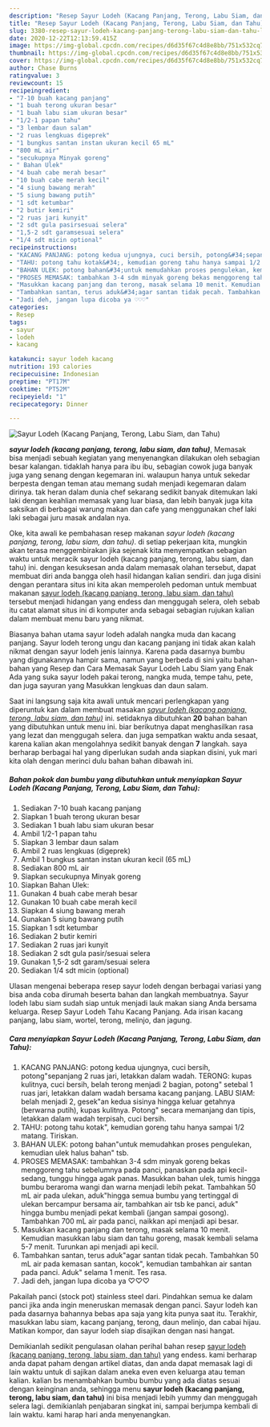 ```yaml
---
description: "Resep Sayur Lodeh (Kacang Panjang, Terong, Labu Siam, dan Tahu) Lezat"
title: "Resep Sayur Lodeh (Kacang Panjang, Terong, Labu Siam, dan Tahu) Lezat"
slug: 3380-resep-sayur-lodeh-kacang-panjang-terong-labu-siam-dan-tahu-lezat
date: 2020-12-22T12:13:59.415Z
image: https://img-global.cpcdn.com/recipes/d6d35f67c4d8e8bb/751x532cq70/sayur-lodeh-kacang-panjang-terong-labu-siam-dan-tahu-foto-resep-utama.jpg
thumbnail: https://img-global.cpcdn.com/recipes/d6d35f67c4d8e8bb/751x532cq70/sayur-lodeh-kacang-panjang-terong-labu-siam-dan-tahu-foto-resep-utama.jpg
cover: https://img-global.cpcdn.com/recipes/d6d35f67c4d8e8bb/751x532cq70/sayur-lodeh-kacang-panjang-terong-labu-siam-dan-tahu-foto-resep-utama.jpg
author: Chase Burns
ratingvalue: 3
reviewcount: 15
recipeingredient:
- "7-10 buah kacang panjang"
- "1 buah terong ukuran besar"
- "1 buah labu siam ukuran besar"
- "1/2-1 papan tahu"
- "3 lembar daun salam"
- "2 ruas lengkuas digeprek"
- "1 bungkus santan instan ukuran kecil 65 mL"
- "800 mL air"
- "secukupnya Minyak goreng"
- " Bahan Ulek"
- "4 buah cabe merah besar"
- "10 buah cabe merah kecil"
- "4 siung bawang merah"
- "5 siung bawang putih"
- "1 sdt ketumbar"
- "2 butir kemiri"
- "2 ruas jari kunyit"
- "2 sdt gula pasirsesuai selera"
- "1,5-2 sdt garamsesuai selera"
- "1/4 sdt micin optional"
recipeinstructions:
- "KACANG PANJANG: potong kedua ujungnya, cuci bersih, potong&#34;sepanjang 2 ruas jari, letakkan dalam wadah. TERONG: kupas kulitnya, cuci bersih, belah terong menjadi 2 bagian, potong&#34; setebal 1 ruas jari, letakkan dalam wadah bersama kacang panjang. LABU SIAM: belah menjadi 2, gesek&#34;an kedua sisinya hingga keluar getahnya (berwarna putih), kupas kulitnya. Potong&#34; secara memanjang dan tipis, letakkan dalam wadah terpisah, cuci bersih."
- "TAHU: potong tahu kotak&#34;, kemudian goreng tahu hanya sampai 1/2 matang. Tiriskan."
- "BAHAN ULEK: potong bahan&#34;untuk memudahkan proses pengulekan, kemudian ulek halus bahan&#34; tsb."
- "PROSES MEMASAK: tambahkan 3-4 sdm minyak goreng bekas menggoreng tahu sebelumnya pada panci, panaskan pada api kecil-sedang, tunggu hingga agak panas. Masukkan bahan ulek, tumis hingga bumbu beraroma wangi dan warna menjadi lebih pekat. Tambahkan 50 mL air pada ulekan, aduk&#34;hingga semua bumbu yang tertinggal di ulekan bercampur bersama air, tambahkan air tsb ke panci, aduk&#34; hingga bumbu menjadi pekat kembali (jangan sampai gosong). Tambahkan 700 mL air pada panci, naikkan api menjadi api besar."
- "Masukkan kacang panjang dan terong, masak selama 10 menit. Kemudian masukkan labu siam dan tahu goreng, masak kembali selama 5-7 menit. Turunkan api menjadi api kecil."
- "Tambahkan santan, terus aduk&#34;agar santan tidak pecah. Tambahkan 50 mL air pada kemasan santan, kocok&#34;, kemudian tambahkan air santan pada panci. Aduk&#34; selama 1 menit. Tes rasa."
- "Jadi deh, jangan lupa dicoba ya ♡♡♡"
categories:
- Resep
tags:
- sayur
- lodeh
- kacang

katakunci: sayur lodeh kacang 
nutrition: 193 calories
recipecuisine: Indonesian
preptime: "PT17M"
cooktime: "PT52M"
recipeyield: "1"
recipecategory: Dinner

---
```



![Sayur Lodeh (Kacang Panjang, Terong, Labu Siam, dan Tahu)](https://img-global.cpcdn.com/recipes/d6d35f67c4d8e8bb/751x532cq70/sayur-lodeh-kacang-panjang-terong-labu-siam-dan-tahu-foto-resep-utama.jpg)

<b><i>sayur lodeh (kacang panjang, terong, labu siam, dan tahu)</i></b>, Memasak bisa menjadi sebuah kegiatan yang menyenangkan dilakukan oleh sebagian besar kalangan. tidaklah hanya para ibu ibu, sebagian cowok juga banyak juga yang senang dengan kegemaran ini. walaupun hanya untuk sekedar berpesta dengan teman atau memang sudah menjadi kegemaran dalam dirinya. tak heran dalam dunia chef sekarang sedikit banyak ditemukan laki laki dengan keahlian memasak yang luar biasa, dan lebih banyak juga kita saksikan di berbagai warung makan dan cafe yang menggunakan chef laki laki sebagai juru masak andalan nya.

Oke, kita awali ke pembahasan resep makanan <i>sayur lodeh (kacang panjang, terong, labu siam, dan tahu)</i>. di setiap pekerjaan kita, mungkin akan terasa menggembirakan jika sejenak kita menyempatkan sebagian waktu untuk meracik sayur lodeh (kacang panjang, terong, labu siam, dan tahu) ini. dengan kesuksesan anda dalam memasak olahan tersebut, dapat membuat diri anda bangga oleh hasil hidangan kalian sendiri. dan juga disini dengan perantara situs ini kita akan memperoleh pedoman untuk membuat makanan <u>sayur lodeh (kacang panjang, terong, labu siam, dan tahu)</u> tersebut menjadi hidangan yang endess dan menggugah selera, oleh sebab itu catat alamat situs ini di komputer anda sebagai sebagian rujukan kalian dalam membuat menu baru yang nikmat.

Biasanya bahan utama sayur lodeh adalah nangka muda dan kacang panjang. Sayur lodeh terong ungu dan kacang panjang ini tidak akan kalah nikmat dengan sayur lodeh jenis lainnya. Karena pada dasarnya bumbu yang digunakannya hampir sama, namun yang berbeda di sini yaitu bahan-bahan yang Resep dan Cara Memasak Sayur Lodeh Labu Siam yang Enak Ada yang suka sayur lodeh pakai terong, nangka muda, tempe tahu, pete, dan juga sayuran yang Masukkan lengkuas dan daun salam.


Saat ini langsung saja kita awali untuk mencari perlengkapan yang diperuntuk kan dalam membuat masakan <u><i>sayur lodeh (kacang panjang, terong, labu siam, dan tahu)</i></u> ini. setidaknya dibutuhkan <b>20</b> bahan bahan yang dibutuhkan untuk menu ini. biar berikutnya dapat menghasilkan rasa yang lezat dan menggugah selera. dan juga sempatkan waktu anda sesaat, karena kalian akan mengolahnya sedikit banyak dengan <b>7</b> langkah. saya berharap berbagai hal yang diperlukan sudah anda siapkan disini, yuk mari kita olah dengan merinci dulu bahan bahan dibawah ini.

<!--inarticleads1-->

##### Bahan pokok dan bumbu yang dibutuhkan untuk menyiapkan Sayur Lodeh (Kacang Panjang, Terong, Labu Siam, dan Tahu):

1. Sediakan 7-10 buah kacang panjang
1. Siapkan 1 buah terong ukuran besar
1. Sediakan 1 buah labu siam ukuran besar
1. Ambil 1/2-1 papan tahu
1. Siapkan 3 lembar daun salam
1. Ambil 2 ruas lengkuas (digeprek)
1. Ambil 1 bungkus santan instan ukuran kecil (65 mL)
1. Sediakan 800 mL air
1. Siapkan secukupnya Minyak goreng
1. Siapkan  Bahan Ulek:
1. Gunakan 4 buah cabe merah besar
1. Gunakan 10 buah cabe merah kecil
1. Siapkan 4 siung bawang merah
1. Gunakan 5 siung bawang putih
1. Siapkan 1 sdt ketumbar
1. Sediakan 2 butir kemiri
1. Sediakan 2 ruas jari kunyit
1. Sediakan 2 sdt gula pasir/sesuai selera
1. Gunakan 1,5-2 sdt garam/sesuai selera
1. Sediakan 1/4 sdt micin (optional)


Ulasan mengenai beberapa resep sayur lodeh dengan berbagai variasi yang bisa anda coba dirumah beserta bahan dan langkah membuatnya. Sayur lodeh labu siam sudah siap untuk menjadi lauk makan siang Anda bersama keluarga. Resep Sayur Lodeh Tahu Kacang Panjang. Ada irisan kacang panjang, labu siam, wortel, terong, melinjo, dan jagung. 

<!--inarticleads2-->

##### Cara menyiapkan Sayur Lodeh (Kacang Panjang, Terong, Labu Siam, dan Tahu):

1. KACANG PANJANG: potong kedua ujungnya, cuci bersih, potong&#34;sepanjang 2 ruas jari, letakkan dalam wadah. TERONG: kupas kulitnya, cuci bersih, belah terong menjadi 2 bagian, potong&#34; setebal 1 ruas jari, letakkan dalam wadah bersama kacang panjang. LABU SIAM: belah menjadi 2, gesek&#34;an kedua sisinya hingga keluar getahnya (berwarna putih), kupas kulitnya. Potong&#34; secara memanjang dan tipis, letakkan dalam wadah terpisah, cuci bersih.
1. TAHU: potong tahu kotak&#34;, kemudian goreng tahu hanya sampai 1/2 matang. Tiriskan.
1. BAHAN ULEK: potong bahan&#34;untuk memudahkan proses pengulekan, kemudian ulek halus bahan&#34; tsb.
1. PROSES MEMASAK: tambahkan 3-4 sdm minyak goreng bekas menggoreng tahu sebelumnya pada panci, panaskan pada api kecil-sedang, tunggu hingga agak panas. Masukkan bahan ulek, tumis hingga bumbu beraroma wangi dan warna menjadi lebih pekat. Tambahkan 50 mL air pada ulekan, aduk&#34;hingga semua bumbu yang tertinggal di ulekan bercampur bersama air, tambahkan air tsb ke panci, aduk&#34; hingga bumbu menjadi pekat kembali (jangan sampai gosong). Tambahkan 700 mL air pada panci, naikkan api menjadi api besar.
1. Masukkan kacang panjang dan terong, masak selama 10 menit. Kemudian masukkan labu siam dan tahu goreng, masak kembali selama 5-7 menit. Turunkan api menjadi api kecil.
1. Tambahkan santan, terus aduk&#34;agar santan tidak pecah. Tambahkan 50 mL air pada kemasan santan, kocok&#34;, kemudian tambahkan air santan pada panci. Aduk&#34; selama 1 menit. Tes rasa.
1. Jadi deh, jangan lupa dicoba ya ♡♡♡


Pakailah panci (stock pot) stainless steel dari. Pindahkan semua ke dalam panci jika anda ingin meneruskan memasak dengan panci. Sayur lodeh kan pada dasarnya bahannya bebas apa saja yang kita punya saat itu. Terakhir, masukkan labu siam, kacang panjang, terong, daun melinjo, dan cabai hijau. Matikan kompor, dan sayur lodeh siap disajikan dengan nasi hangat. 

Demikianlah sedikit pengulasan olahan perihal bahan resep <u>sayur lodeh (kacang panjang, terong, labu siam, dan tahu)</u> yang endess. kami berharap anda dapat paham dengan artikel diatas, dan anda dapat memasak lagi di lain waktu untuk di sajikan dalam aneka even even keluarga atau teman kalian. kalian bs menambahkan bumbu bumbu yang ada diatas sesuai dengan keinginan anda, sehingga menu <b>sayur lodeh (kacang panjang, terong, labu siam, dan tahu)</b> ini bisa menjadi lebih yummy dan menggugah selera lagi. demikianlah penjabaran singkat ini, sampai berjumpa kembali di lain waktu. kami harap hari anda menyenangkan.
